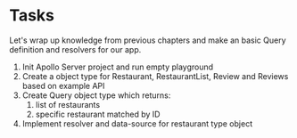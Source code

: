 # Tasks

Let's wrap up knowledge from previous chapters and make an basic Query definition and resolvers for our app.

1. Init Apollo Server project and run empty playground
2. Create a object type for Restaurant, RestaurantList, Review and Reviews based on example API
3. Create Query object type which returns:
   1. list of restaurants
   2. specific restaurant matched by ID
4. Implement resolver and data-source for restaurant type object


